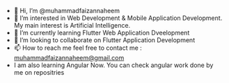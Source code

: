 - 👋 Hi, I’m @muhammadfaizannaheem
- 👀 I’m interested in Web Development & Mobile Application Development. My main interest is Artificial Intelligence.
- 🌱 I’m currently learning Flutter Web Application Dveelopment
- 💞️ I’m looking to collaborate on Flutter Application Development
- 📫 How to reach me feel free to contact me : muhammadfaizannaheem@gmail.com
- I am also learning Angular Now. You can check angular work done by me on repositries

<!---
muhammadfaizannaheem/muhammadfaizannaheem is a ✨ special ✨ repository because its `README.md` (this file) appears on your GitHub profile.
You can click the Preview link to take a look at your changes.
--->

